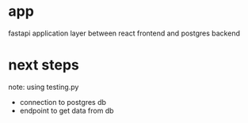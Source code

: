 # app
fastapi application layer between react frontend and postgres backend

# next steps

note: using testing.py

- connection to postgres db
- endpoint to get data from db
